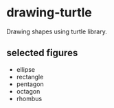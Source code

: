 # drawing-turtle
Drawing shapes using turtle library.

## selected figures
- ellipse
- rectangle
- pentagon
- octagon
- rhombus